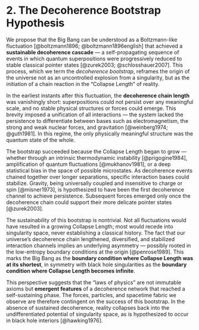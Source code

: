 # 2. The Decoherence Bootstrap Hypothesis

We propose that the Big Bang can be understood as a Boltzmann-like fluctuation [@boltzmann1896; @boltzmann1896english] that achieved a **sustainable decoherence cascade** — a self-propagating sequence of events in which quantum superpositions were progressively reduced to stable classical pointer states [@zurek2003; @schlosshauer2007]. This process, which we term the *decoherence bootstrap*, reframes the origin of the universe not as an uncontrolled explosion from a singularity, but as the initiation of a chain reaction in the “Collapse Length” of reality.

In the earliest instants after this fluctuation, the **decoherence chain length** was vanishingly short: superpositions could not persist over any meaningful scale, and no stable physical structures or forces could emerge. This brevity imposed a unification of all interactions — the system lacked the persistence to differentiate between bases such as electromagnetism, the strong and weak nuclear forces, and gravitation [@weinberg1974; @guth1981]. In this regime, the only physically meaningful structure was the quantum state of the whole.

The bootstrap succeeded because the Collapse Length began to grow — whether through an intrinsic thermodynamic instability [@prigogine1984], amplification of quantum fluctuations [@mukhanov1981], or a deep statistical bias in the space of possible microstates. As decoherence events chained together over longer separations, specific interaction bases could stabilize. Gravity, being universally coupled and insensitive to charge or spin [@misner1973], is hypothesized to have been the first decoherence channel to achieve persistence. Subsequent forces emerged only once the decoherence chain could support their more delicate pointer states [@zurek2003].

The sustainability of this bootstrap is nontrivial. Not all fluctuations would have resulted in a growing Collapse Length; most would recede into singularity space, never establishing a classical history. The fact that our universe’s decoherence chain lengthened, diversified, and stabilized interaction channels implies an underlying asymmetry — possibly rooted in the low-entropy boundary conditions at the origin [@penrose1989]. This marks the Big Bang as the **boundary condition where Collapse Length was at its shortest**, in symmetry with black hole singularities as the **boundary condition where Collapse Length becomes infinite**.

This perspective suggests that the “laws of physics” are not immutable axioms but **emergent features** of a decoherence network that reached a self-sustaining phase. The forces, particles, and spacetime fabric we observe are therefore contingent on the success of this bootstrap. In the absence of sustained decoherence, reality collapses back into the undifferentiated potential of singularity space, as is hypothesized to occur in black hole interiors [@hawking1976].